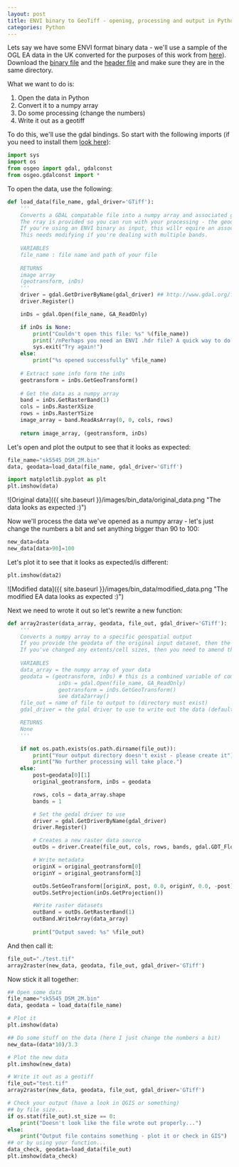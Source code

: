 ```yaml
---
layout: post
title: ENVI binary to GeoTiff - opening, processing and output in Python
categories: Python
---
```


Lets say we have some ENVI format binary data - we'll use a sample of the OGL EA data in the UK converted for the purposes of this work from [here](https://environment.data.gov.uk/ds/survey/#/survey?grid=SK54)). Download the [binary file](/images/bin_data/sk5545_DSM_2M.bin) and the [header file](/images/bin_data/sk5545_DSM_2M.hdr) and make sure they are in the same directory.

What we want to do is:

1. Open the data in Python
2. Convert it to a numpy array
3. Do some processing (change the numbers)
4. Write it out as a geotiff

To do this, we'll use the gdal bindings. So start with the following imports (if you need to install them [look here](https://pypi.org/project/GDAL/)):

```python
import sys
import os
from osgeo import gdal, gdalconst 
from osgeo.gdalconst import * 
```

To open the data, use the following:

```python
def load_data(file_name, gdal_driver='GTiff'):
	'''
	Converts a GDAL compatable file into a numpy array and associated geodata.
	The rray is provided so you can run with your processing - the geodata consists of the geotransform and gdal dataset object
	If you're using an ENVI binary as input, this willr equire an associated .hdr file otherwise this will fail.
	This needs modifying if you're dealing with multiple bands.
	
	VARIABLES
	file_name : file name and path of your file
	
	RETURNS
	image array
	(geotransform, inDs)
	'''
	driver = gdal.GetDriverByName(gdal_driver) ## http://www.gdal.org/formats_list.html
	driver.Register()

	inDs = gdal.Open(file_name, GA_ReadOnly)

	if inDs is None:
		print("Couldn't open this file: %s" %(file_name))
		print('/nPerhaps you need an ENVI .hdr file? A quick way to do this is to just open the binary up in ENVI and one will be created for you.')
		sys.exit("Try again!")
	else:
		print("%s opened successfully" %file_name)
		
	# Extract some info form the inDs 		
	geotransform = inDs.GetGeoTransform()
		
	# Get the data as a numpy array
	band = inDs.GetRasterBand(1)
	cols = inDs.RasterXSize
	rows = inDs.RasterYSize
	image_array = band.ReadAsArray(0, 0, cols, rows)
	
	return image_array, (geotransform, inDs)
```

Let's open and plot the output to see that it looks as expected:

```python
file_name="sk5545_DSM_2M.bin"
data, geodata=load_data(file_name, gdal_driver='GTiff')

import matplotlib.pyplot as plt
plt.imshow(data)
```

![Original data]({{ site.baseurl }}/images/bin_data/original_data.png "The data looks as expected :)")

Now we'll process the data we've opened as a numpy array - let's just change the numbers a bit and set anything bigger than 90 to 100:

```python
new_data=data
new_data[data>90]=100
```

Let's plot it to see that it looks as expected/is different:

```python
plt.imshow(data2)
```

![Modified data]({{ site.baseurl }}/images/bin_data/modified_data.png "The modified EA data looks as expected :)")

Next we need to wrote it out so let's rewrite a new function:

```python
def array2raster(data_array, geodata, file_out, gdal_driver='GTiff'):
	'''
	Converts a numpy array to a specific geospatial output
	If you provide the geodata of the original input dataset, then the output array will match this exactly.
	If you've changed any extents/cell sizes, then you need to amend the geodata variable contents (see below)
	
	VARIABLES
	data_array = the numpy array of your data
	geodata = (geotransform, inDs) # this is a combined variable of components when you opened the dataset
				inDs = gdal.Open(file_name, GA_ReadOnly)
				geotransform = inDs.GetGeoTransform()
				see data2array()
	file_out = name of file to output to (directory must exist)
	gdal_driver = the gdal driver to use to write out the data (default is geotif) - see: http://www.gdal.org/formats_list.html

	RETURNS
	None
	'''

	if not os.path.exists(os.path.dirname(file_out)):
		print("Your output directory doesn't exist - please create it")
		print("No further processing will take place.")
	else:
		post=geodata[0][1]
		original_geotransform, inDs = geodata

		rows, cols = data_array.shape
		bands = 1

		# Set the gedal driver to use
		driver = gdal.GetDriverByName(gdal_driver) 
		driver.Register()

		# Creates a new raster data source
		outDs = driver.Create(file_out, cols, rows, bands, gdal.GDT_Float32)

		# Write metadata
		originX = original_geotransform[0]
		originY = original_geotransform[3]

		outDs.SetGeoTransform([originX, post, 0.0, originY, 0.0, -post])
		outDs.SetProjection(inDs.GetProjection())

		#Write raster datasets
		outBand = outDs.GetRasterBand(1)
		outBand.WriteArray(data_array)
			
		print("Output saved: %s" %file_out)
```
And then call it:

```python
file_out="./test.tif"
array2raster(new_data, geodata, file_out, gdal_driver='GTiff')
```

Now stick it all together:

```python
## Open some data
file_name="sk5545_DSM_2M.bin"
data, geodata = load_data(file_name)

# Plot it
plt.imshow(data)

## Do some stuff on the data (here I just change the numbers a bit)
new_data=(data*10)/3.3

# Plot the new data
plt.imshow(new_data)

# Write it out as a geotiff
file_out="test.tif"
array2raster(new_data, geodata, file_out, gdal_driver='GTiff')

# Check your output (have a look in QGIS or something)
## by file size...
if os.stat(file_out).st_size == 0:
	print("Doesn't look like the file wrote out properly...")
else:
	print("Output file contains something - plot it or check in GIS")	
## or by using your function...
data_check, geodata=load_data(file_out)
plt.imshow(data_check)

```